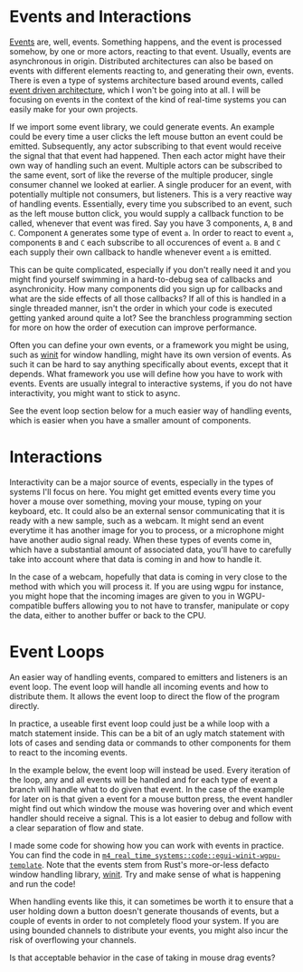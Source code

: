 # Events and Interactions
[Events][0] are, well, events. Something happens, and the event is processed somehow, by one or more actors,
reacting to that event. Usually, events are asynchronous in origin. Distributed architectures can also be
based on events with different elements reacting to, and generating their own, events. There is even a type of systems
architecture based around events, called [event driven architecture][1], which I won't be going into at all. I
will be focusing on events in the context of the kind of real-time systems you can easily make for your own
projects.

If we import some event library, we could generate events. An example could be every time a user clicks the
left mouse button an event could be emitted. Subsequently, any actor subscribing to that event would receive
the signal that that event had happened. Then each actor might have their own way of handling such an event.
Multiple actors can be subscribed to the same event, sort of like the reverse of the multiple producer,
single consumer channel we looked at earlier. A single producer for an event, with potentially multiple
not consumers, but listeners. This is a very reactive way of handling events. Essentially, every time you
subscribed to an event, such as the left mouse button click, you would supply a callback function to be
called, whenever that event was fired. Say you have 3 components, ```A```, ```B``` and ```C```. Component
```A``` generates some type of event ```a```. In order to react to event ```a```, components ```B``` and
```C``` each subscribe to all occurences of event ```a```. ```B``` and ```C``` each supply their own callback
to handle whenever event ```a``` is emitted.

This can be quite complicated, especially if you don't really need it and you might find yourself swimming in
a hard-to-debug sea of callbacks and asynchronicity. How many components did you sign up for callbacks and
what are the side effects of all those callbacks? If all of this is handled in a single threaded manner,
isn't the order in which your code is executed getting yanked around quite a lot? See the branchless
programming section for more on how the order of execution can improve performance.

Often you can define your own events, or a framework you might be using, such as [winit][2] for window handling,
might have its own version of events. As such it can be hard to say anything specifically about events, except
that it depends. What framework you use will define how you have to work with events. Events are usually integral
to interactive systems, if you do not have interactivity, you might want to stick to async.

See the event loop section below for a much easier way of handling events, which is easier when you have a smaller
amount of components.

# Interactions
Interactivity can be a major source of events, especially in the types of systems I'll focus on here.
You might get emitted events every time you hover a mouse over something, moving your mouse, typing on your
keyboard, etc. It could also be an external sensor communicating that it is ready with a new sample, such as
a webcam. It might send an event everytime it has another image for you to process, or a microphone might
have another audio signal ready. When these types of events come in, which have a substantial amount of associated
data, you'll have to carefully take into account where that data is coming in and how to handle it.

In the case of a webcam, hopefully that data is coming in very close to the method with which you will process it.
If you are using wgpu for instance, you might hope that the incoming images are given to you in WGPU-compatible
buffers allowing you to not have to transfer, manipulate or copy the data, either to another buffer or back to the CPU.

# Event Loops
An easier way of handling events, compared to emitters and listeners is an event loop. The event loop will handle
all incoming events and how to distribute them. It allows the event loop to direct the flow of the program directly.

In practice, a useable first event loop could just be a while loop with a match statement inside. This can be a
bit of an ugly match statement with lots of cases and sending data or commands to other components for them to
react to the incoming events.

In the example below, the event loop will instead be used. Every iteration of the loop, any and all events
will be handled and for each type of event a branch will handle what to do given that event. In the case
of the example for later on is that given a event for a mouse button press, the event handler might find out
which window the mouse was hovering over and which event handler should receive a signal.
This is a lot easier to debug and follow with a clear separation of flow and state.

I made some code for showing how you can work with events in practice. You can find the code in
[```m4_real_time_systems::code::egui-winit-wgpu-template```][3]. Note that the events stem from
Rust's more-or-less defacto window handling library, [winit][2]. Try and make sense of what is happening
and run the code!

When handling events like this, it can sometimes be worth it to ensure that a user holding down a button
doesn't generate thousands of events, but a couple of events in order to not completely flood your system. If you
are using bounded channels to distribute your events, you might also incur the risk of overflowing your channels.

Is that acceptable behavior in the case of taking in mouse drag events?

[0]: https://en.wikipedia.org/wiki/Event_(computing)
[1]: https://en.wikipedia.org/wiki/Event-driven_architecture
[2]: https://github.com/rust-windowing/winit
[3]: https://github.com/absorensen/numbers_go_brrrr/tree/main/m4_real_time_systems/code/egui-winit-wgpu-template
